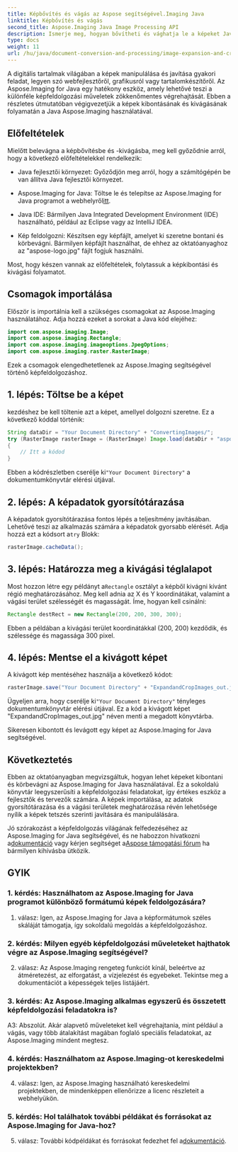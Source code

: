 ```yaml
---
title: Képbővítés és vágás az Aspose segítségével.Imaging Java
linktitle: Képbővítés és vágás
second_title: Aspose.Imaging Java Image Processing API
description: Ismerje meg, hogyan bővítheti és vághatja le a képeket Java nyelven az Aspose.Imaging segítségével. Fejlessze képfeldolgozási készségeit ezzel a lépésről lépésre bemutatott útmutatóval.
type: docs
weight: 11
url: /hu/java/document-conversion-and-processing/image-expansion-and-cropping/
---
```

A digitális tartalmak világában a képek manipulálása és javítása gyakori feladat, legyen szó webfejlesztőről, grafikusról vagy tartalomkészítőről. Az Aspose.Imaging for Java egy hatékony eszköz, amely lehetővé teszi a különféle képfeldolgozási műveletek zökkenőmentes végrehajtását. Ebben a részletes útmutatóban végigvezetjük a képek kibontásának és kivágásának folyamatán a Java Aspose.Imaging használatával.

## Előfeltételek

Mielőtt belevágna a képbővítésbe és -kivágásba, meg kell győződnie arról, hogy a következő előfeltételekkel rendelkezik:

- Java fejlesztői környezet: Győződjön meg arról, hogy a számítógépén be van állítva Java fejlesztői környezet.

-  Aspose.Imaging for Java: Töltse le és telepítse az Aspose.Imaging for Java programot a webhelyről[itt](https://releases.aspose.com/imaging/java/).

- Java IDE: Bármilyen Java Integrated Development Environment (IDE) használható, például az Eclipse vagy az IntelliJ IDEA.

- Kép feldolgozni: Készítsen egy képfájlt, amelyet ki szeretne bontani és körbevágni. Bármilyen képfájlt használhat, de ehhez az oktatóanyaghoz az "aspose-logo.jpg" fájlt fogjuk használni.

Most, hogy készen vannak az előfeltételek, folytassuk a képkibontási és kivágási folyamatot.

## Csomagok importálása

Először is importálnia kell a szükséges csomagokat az Aspose.Imaging használatához. Adja hozzá ezeket a sorokat a Java kód elejéhez:

```java
import com.aspose.imaging.Image;
import com.aspose.imaging.Rectangle;
import com.aspose.imaging.imageoptions.JpegOptions;
import com.aspose.imaging.raster.RasterImage;
```

Ezek a csomagok elengedhetetlenek az Aspose.Imaging segítségével történő képfeldolgozáshoz.

## 1. lépés: Töltse be a képet

kezdéshez be kell töltenie azt a képet, amellyel dolgozni szeretne. Ez a következő kóddal történik:

```java
String dataDir = "Your Document Directory" + "ConvertingImages/";
try (RasterImage rasterImage = (RasterImage) Image.load(dataDir + "aspose-logo.jpg"))
{
    // Itt a kódod
}
```

 Ebben a kódrészletben cserélje ki`"Your Document Directory"` a dokumentumkönyvtár elérési útjával.

## 2. lépés: A képadatok gyorsítótárazása

 A képadatok gyorsítótárazása fontos lépés a teljesítmény javításában. Lehetővé teszi az alkalmazás számára a képadatok gyorsabb elérését. Adja hozzá ezt a kódsort a`try` Blokk:

```java
rasterImage.cacheData();
```

## 3. lépés: Határozza meg a kivágási téglalapot

 Most hozzon létre egy példányt a`Rectangle` osztályt a képből kivágni kívánt régió meghatározásához. Meg kell adnia az X és Y koordinátákat, valamint a vágási terület szélességét és magasságát. Íme, hogyan kell csinálni:

```java
Rectangle destRect = new Rectangle(200, 200, 300, 300);
```

Ebben a példában a kivágási terület koordinátákkal (200, 200) kezdődik, és szélessége és magassága 300 pixel.

## 4. lépés: Mentse el a kivágott képet

A kivágott kép mentéséhez használja a következő kódot:

```java
rasterImage.save("Your Document Directory" + "ExpandandCropImages_out.jpg", new JpegOptions(), destRect);
```

 Ügyeljen arra, hogy cserélje ki`"Your Document Directory"` tényleges dokumentumkönyvtár elérési útjával. Ez a kód a kivágott képet "ExpandandCropImages_out.jpg" néven menti a megadott könyvtárba.

Sikeresen kibontott és levágott egy képet az Aspose.Imaging for Java segítségével.

## Következtetés

Ebben az oktatóanyagban megvizsgáltuk, hogyan lehet képeket kibontani és körbevágni az Aspose.Imaging for Java használatával. Ez a sokoldalú könyvtár leegyszerűsíti a képfeldolgozási feladatokat, így értékes eszköz a fejlesztők és tervezők számára. A képek importálása, az adatok gyorsítótárazása és a vágási területek meghatározása révén lehetősége nyílik a képek tetszés szerinti javítására és manipulálására.

 Jó szórakozást a képfeldolgozás világának felfedezéséhez az Aspose.Imaging for Java segítségével, és ne habozzon hivatkozni a[dokumentáció](https://reference.aspose.com/imaging/java/) vagy kérjen segítséget a[Aspose támogatási fórum](https://forum.aspose.com/) ha bármilyen kihívásba ütközik.

## GYIK

### 1. kérdés: Használhatom az Aspose.Imaging for Java programot különböző formátumú képek feldolgozására?

1. válasz: Igen, az Aspose.Imaging for Java a képformátumok széles skáláját támogatja, így sokoldalú megoldás a képfeldolgozáshoz.

### 2. kérdés: Milyen egyéb képfeldolgozási műveleteket hajthatok végre az Aspose.Imaging segítségével?

2. válasz: Az Aspose.Imaging rengeteg funkciót kínál, beleértve az átméretezést, az elforgatást, a vízjelezést és egyebeket. Tekintse meg a dokumentációt a képességek teljes listájáért.

### 3. kérdés: Az Aspose.Imaging alkalmas egyszerű és összetett képfeldolgozási feladatokra is?

A3: Abszolút. Akár alapvető műveleteket kell végrehajtania, mint például a vágás, vagy több átalakítást magában foglaló speciális feladatokat, az Aspose.Imaging mindent megtesz.

### 4. kérdés: Használhatom az Aspose.Imaging-ot kereskedelmi projektekben?

4. válasz: Igen, az Aspose.Imaging használható kereskedelmi projektekben, de mindenképpen ellenőrizze a licenc részleteit a webhelyükön.

### 5. kérdés: Hol találhatok további példákat és forrásokat az Aspose.Imaging for Java-hoz?

 5. válasz: További kódpéldákat és forrásokat fedezhet fel a[dokumentáció](https://reference.aspose.com/imaging/java/).